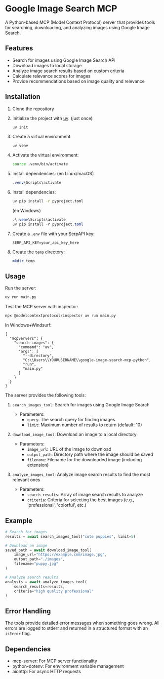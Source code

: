# Google Image Search MCP

A Python-based MCP (Model Context Protocol) server that provides tools for searching, downloading, and analyzing images using Google Image Search.

## Features

- Search for images using Google Image Search API
- Download images to local storage
- Analyze image search results based on custom criteria
- Calculate relevance scores for images
- Provide recommendations based on image quality and relevance

## Installation

1. Clone the repository
2. Initialize the project with [uv](https://github.com/astral-sh/uv): (just once)
   ```bash
   uv init
   ```
3. Create a virtual environment:
   ```bash
   uv venv
   ```
3. Activate the virtual environment:
   ```bash
   source .venv/bin/activate
   ```
4. Install dependencies:
   (en Linux/macOS)
   ```powershell
   .venv\Scripts\activate
   ```

5. Install dependencies:
   ```bash
   uv pip install -r pyproject.toml
   ```
   (en Windows)
   ```powershell
   .\.venv\Scripts\activate
   uv pip install -r pyproject.toml
   ```
6. Create a `.env` file with your SerpAPI key:
   ```
   SERP_API_KEY=your_api_key_here
   ```
7. Create the `temp` directory:
   ```bash
   mkdir temp
   ```

## Usage

Run the server:

```bash
uv run main.py
```

Test the MCP server with inspector:

```bash
npx @modelcontextprotocol/inspector uv run main.py
```


In Windows+Windsurf:

```
{
  "mcpServers": {
    "search-images": {
      "command": "uv",
      "args": [
        "--directory",
        "C:\\Users\\YOURUSERNAME\\google-image-search-mcp-python",
        "run",
        "main.py"
      ]
    }
  }
}
```

The server provides the following tools:

1. `search_images_tool`: Search for images using Google Image Search

   - Parameters:
     - `query`: The search query for finding images
     - `limit`: Maximum number of results to return (default: 10)

2. `download_image_tool`: Download an image to a local directory

   - Parameters:
     - `image_url`: URL of the image to download
     - `output_path`: Directory path where the image should be saved
     - `filename`: Filename for the downloaded image (including extension)

3. `analyze_images_tool`: Analyze image search results to find the most relevant ones
   - Parameters:
     - `search_results`: Array of image search results to analyze
     - `criteria`: Criteria for selecting the best images (e.g., 'professional', 'colorful', etc.)

## Example

```python
# Search for images
results = await search_images_tool("cute puppies", limit=5)

# Download an image
saved_path = await download_image_tool(
    image_url="https://example.com/image.jpg",
    output_path="./images",
    filename="puppy.jpg"
)

# Analyze search results
analysis = await analyze_images_tool(
    search_results=results,
    criteria="high quality professional"
)
```

## Error Handling

The tools provide detailed error messages when something goes wrong. All errors are logged to stderr and returned in a structured format with an `isError` flag.

## Dependencies

- mcp-server: For MCP server functionality
- python-dotenv: For environment variable management
- aiohttp: For async HTTP requests
